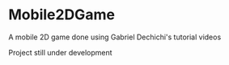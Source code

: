 # Mobile2DGame
A mobile 2D game done using Gabriel Dechichi's tutorial videos

Project still under development
